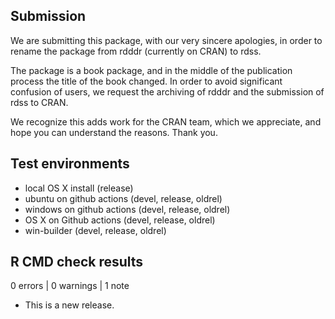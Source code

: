 ## Submission

We are submitting this package, with our very sincere apologies, in order to rename the package from rdddr (currently on CRAN) to rdss. 

The package is a book package, and in the middle of the publication process the title of the book changed. In order to avoid significant confusion of users, we request the archiving of rdddr and the submission of rdss to CRAN. 

We recognize this adds work for the CRAN team, which we appreciate, and hope you can understand the reasons. Thank you.

## Test environments

* local OS X install (release)
* ubuntu on github actions (devel, release, oldrel)
* windows on github actions (devel, release, oldrel)
* OS X on Github actions (devel, release, oldrel)
* win-builder (devel, release, oldrel)

## R CMD check results

0 errors | 0 warnings | 1 note

* This is a new release.
